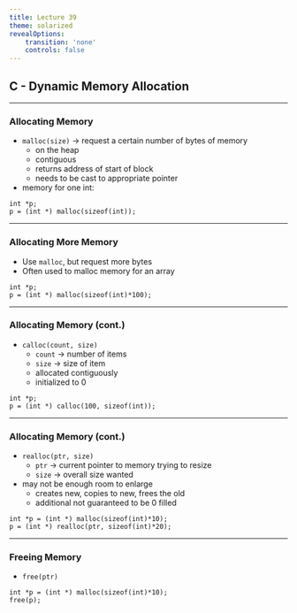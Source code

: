 ```yaml
---
title: Lecture 39
theme: solarized
revealOptions:
    transition: 'none'
    controls: false
---
```


## C - Dynamic Memory Allocation

---

### Allocating Memory

* `malloc(size)` -> request a certain number of bytes of memory
    * on the heap
    * contiguous
    * returns address of start of block
    * needs to be cast to appropriate pointer
* memory for one int:

```
int *p;
p = (int *) malloc(sizeof(int));
```
---

### Allocating More Memory

* Use `malloc`, but request more bytes
* Often used to malloc memory for an array

```
int *p;
p = (int *) malloc(sizeof(int)*100);
```

---


### Allocating Memory (cont.)

* `calloc(count, size)`
    * `count` -> number of items
    * `size` -> size of item
    * allocated contiguously
    * initialized to 0

```
int *p;
p = (int *) calloc(100, sizeof(int));
```

---

### Allocating Memory (cont.)

* `realloc(ptr, size)`
    * `ptr` -> current pointer to memory trying to resize
    * `size` -> overall size wanted
* may not be enough room to enlarge
    * creates new, copies to new, frees the old
    * additional not guaranteed to be 0 filled

```
int *p = (int *) malloc(sizeof(int)*10);
p = (int *) realloc(ptr, sizeof(int)*20);
```

---

### Freeing Memory

* `free(ptr)`

```
int *p = (int *) malloc(sizeof(int)*10);
free(p);
```

